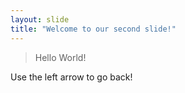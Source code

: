 ```yaml
---
layout: slide
title: "Welcome to our second slide!"
---
```

> Hello World!

Use the left arrow to go back!
